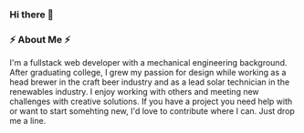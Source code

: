 ### Hi there 👋
### ⚡ About Me ⚡


I'm a fullstack web developer with a mechanical engineering background. After graduating college, I grew my passion for design while working as a head brewer in the craft beer industry and as a lead solar technician in the renewables industry. I enjoy working with others and meeting new challenges with creative solutions. If you have a project you need help with or want to start somehting new, I'd love to contribute where I can. Just drop me a line.

<!--
/*I have a passion for design that I've been developing for years in various industries. Between my Mechanical Engineering, Beer Brewing, and Solar Repair careers, I have been exposed to multiple technical environments and grown as an engineer. These environments share a common thread of problem-solving that has led me to software development. Designing code is a distilled form of problem-solving that opens up a fascinating world of potential. I work hard to contribute to that potential and am excited by the challenges that come next.*/

In my free time, I like to go fast on motorcycles that I fix, play music, and explore new board games.


**SabertoothSlug/SabertoothSlug** is a ✨ _special_ ✨ repository because its `README.md` (this file) appears on your GitHub profile.

Here are some ideas to get you started:

- 🔭 I’m currently working on ...
- 🌱 I’m currently learning ...
- 👯 I’m looking to collaborate on ...
- 🤔 I’m looking for help with ...
- 💬 Ask me about ...
- 📫 How to reach me: ...
- 😄 Pronouns: ...
- ⚡ Fun fact: ...
-->
